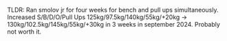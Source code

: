 TLDR: Ran smolov jr for four weeks for bench and pull ups simultaneously. Increased S/B/D/O/Pull Ups 125kg/97.5kg/140kg/55kg/+20kg -> 130kg/102.5kg/145kg/55kg/+30kg in 3 weeks in september 2024. Probably not worth it.